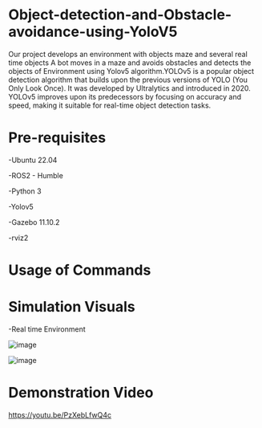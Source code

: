 # Object-detection-and-Obstacle-avoidance-using-YoloV5

Our project develops an environment with objects maze and several real time objects A bot moves in a maze and avoids obstacles and detects the objects of Environment using Yolov5 algorithm.YOLOv5 is a popular object detection algorithm that builds upon the previous versions of YOLO (You Only Look Once). It was developed by Ultralytics and introduced in 2020. YOLOv5 improves upon its predecessors by focusing on accuracy and speed, making it suitable for real-time object detection tasks.

# Pre-requisites
-Ubuntu 22.04

-ROS2 - Humble

-Python 3

-Yolov5

-Gazebo 11.10.2

-rviz2

# Usage of Commands



# Simulation Visuals
-Real time Environment

![image](https://github.com/siddharth-39/Object-detection-and-Obstacle-avoidance-using-Yolo-V5/assets/135171824/6219c696-7363-40bf-ae33-4a1749935dea)

![image](https://github.com/siddharth-39/Object-detection-and-Obstacle-avoidance-using-Yolo-V5/assets/135171824/250246b9-5469-43fb-898a-a63e86743866)

# Demonstration Video
https://youtu.be/PzXebLfwQ4c



